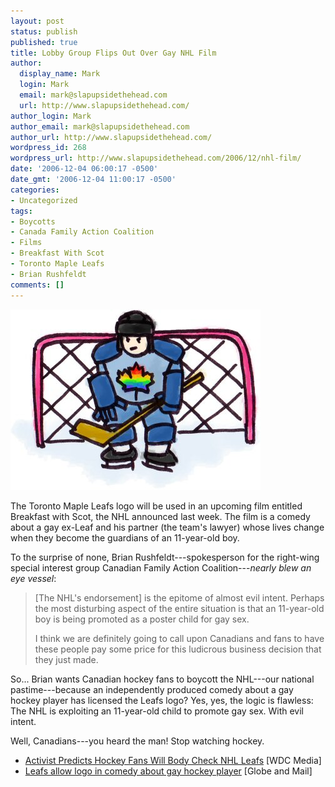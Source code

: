 ```yaml
---
layout: post
status: publish
published: true
title: Lobby Group Flips Out Over Gay NHL Film
author:
  display_name: Mark
  login: Mark
  email: mark@slapupsidethehead.com
  url: http://www.slapupsidethehead.com/
author_login: Mark
author_email: mark@slapupsidethehead.com
author_url: http://www.slapupsidethehead.com/
wordpress_id: 268
wordpress_url: http://www.slapupsidethehead.com/2006/12/nhl-film/
date: '2006-12-04 06:00:17 -0500'
date_gmt: '2006-12-04 11:00:17 -0500'
categories:
- Uncategorized
tags:
- Boycotts
- Canada Family Action Coalition
- Films
- Breakfast With Scot
- Toronto Maple Leafs
- Brian Rushfeldt
comments: []
---
```

![NHL](/wp-content/media/2006/12/nhl.jpg)

The Toronto Maple Leafs logo will be used in an upcoming film entitled Breakfast with Scot, the NHL announced last week. The film is a comedy about a gay ex-Leaf and his partner (the team's lawyer) whose lives change when they become the guardians of an 11-year-old boy.

To the surprise of none, Brian Rushfeldt---spokesperson for the right-wing special interest group Canadian Family Action Coalition---_nearly blew an eye vessel_:

> [The NHL's endorsement] is the epitome of almost evil intent. Perhaps the most disturbing aspect of the entire situation is that an 11-year-old boy is being promoted as a poster child for gay sex.
> 
> I think we are definitely going to call upon Canadians and fans to have these people pay some price for this ludicrous business decision that they just made.

So... Brian wants Canadian hockey fans to boycott the NHL---our national pastime---because an independently produced comedy about a gay hockey player has licensed the Leafs logo? Yes, yes, the logic is flawless: The NHL is exploiting an 11-year-old child to promote gay sex. With evil intent.

Well, Canadians---you heard the man! Stop watching hockey.

- [Activist Predicts Hockey Fans Will Body Check NHL Leafs](http://www.wdcmedia.com/newsArticle.php?ID=2359) [WDC Media]
- [Leafs allow logo in comedy about gay hockey player](http://www.theglobeandmail.com/servlet/story/LAC.20061125.NOTE25-3/TPStory/TPEntertainment/Movies/) [Globe and Mail]
